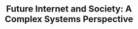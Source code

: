 ---
dateStart: 2010-10-02
dateEnd: 2010-10-07
title: "Future Internet and Society: A Complex Systems Perspective"
venue: "ESF-COST High-Level Research Conference"
organizer: "Romualdo Pastor-Satorras, Claudio Castellan"
credit: "Places & Spaces"
city: Acquafredda di Maratea
state:
country: Italy
pdfLink:
venueImages:
 - sm: image01.sm.jpg
   lg: image01.lg.jpg
---